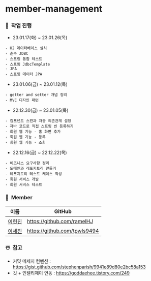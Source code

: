 # member-management

### 🎅&nbsp;&nbsp;작업 진행

- 23.01.17(화) ~ 23.01.26(목)
```
- H2 데이터베이스 설치
- 순수 JDBC
- 스프링 통합 테스트
- 스프링 JdbcTemplate
- JPA
- 스프링 데이터 JPA
```

- 23.01.06(금) ~ 23.01.12(목)
```
- getter and setter 개념 정리
- MVC 디자인 패턴
```

- 22.12.30(금) ~ 23.01.05(목)
```
- 컴포넌트 스캔과 자동 의존관계 설정
- 자바 코드로 직접 스프링 빈 등록하기
- 회원 웹 기능 - 홈 화면 추가
- 회원 웹 기능 - 등록
- 회원 웹 기능 - 조회
```

- 22.12.16(금) ~ 22.12.22(목)
```
- 비즈니스 요구사항 정리
- 도메인과 레포지토리 만들기
- 레포지토리 테스트 케이스 작성
- 회원 서비스 개발
- 회원 서비스 테스트
```


### 🎄&nbsp;&nbsp;Member
|이름|GitHub|
|--|--|
|[이현진](https://github.com/ramelHJ)| https://github.com/ramelHJ |
|[이세진](https://github.com/tpwls9494)| https://github.com/tpwls9494 |


### ☃️&nbsp;&nbsp;참고
- 커밋 메세지 컨벤션 : https://gist.github.com/stephenparish/9941e89d80e2bc58a153
- 깃 + 인텔리제이 연동 : https://goddaehee.tistory.com/249
